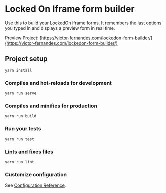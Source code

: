 # Locked On Iframe form builder

Use this to build your LockedOn iframe forms. It remembers the last options you typed in and displays a preview form in real time.

Preview Project: [https://victor-fernandes.com/lockedon-form-builder/](https://victor-fernandes.com/lockedon-form-builder/)

## Project setup
```
yarn install
```

### Compiles and hot-reloads for development
```
yarn run serve
```

### Compiles and minifies for production
```
yarn run build
```

### Run your tests
```
yarn run test
```

### Lints and fixes files
```
yarn run lint
```

### Customize configuration
See [Configuration Reference](https://cli.vuejs.org/config/).

